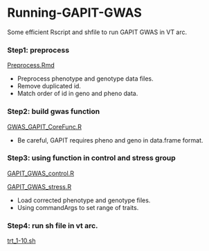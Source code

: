 # Running-GAPIT-GWAS
Some efficient Rscript and shfile to run GAPIT GWAS in VT arc.

### Step1: preprocess
[Preprocess.Rmd](https://github.com/yebigithub/Running-GAPIT-GWAS/blob/main/Preprocess.Rmd) 
- Preprocess phenotype and genotype data files.
- Remove duplicated id.
- Match order of id in geno and pheno data.

### Step2: build gwas function
[GWAS_GAPIT_CoreFunc.R](https://github.com/yebigithub/Running-GAPIT-GWAS/blob/main/GWAS_GAPIT_CoreFunc.R)
- Be careful, GAPIT requires pheno and geno in data.frame format.

### Step3: using function in control and stress group
[GAPIT_GWAS_control.R](https://github.com/yebigithub/Running-GAPIT-GWAS/blob/main/GAPIT_GWAS_control.R)

[GAPIT_GWAS_stress.R](https://github.com/yebigithub/Running-GAPIT-GWAS/blob/main/GAPIT_GWAS_stress.R)

- Load corrected phenotype and genotype files.
- Using commandArgs to set range of traits.

### Step4: run sh file in vt arc.
[trt_1-10.sh](https://github.com/yebigithub/Running-GAPIT-GWAS/blob/main/trt_1-10.sh)

